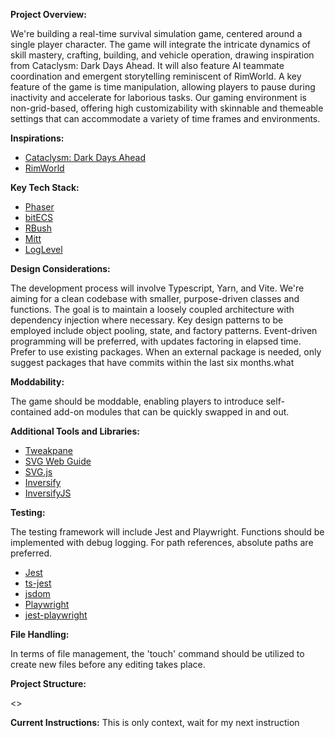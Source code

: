 **Project Overview:**

We're building a real-time survival simulation game, centered around a single player character. The game will integrate the intricate dynamics of skill mastery, crafting, building, and vehicle operation, drawing inspiration from Cataclysm: Dark Days Ahead. It will also feature AI teammate coordination and emergent storytelling reminiscent of RimWorld. A key feature of the game is time manipulation, allowing players to pause during inactivity and accelerate for laborious tasks. Our gaming environment is non-grid-based, offering high customizability with skinnable and themeable settings that can accommodate a variety of time frames and environments.

**Inspirations:**

- [Cataclysm: Dark Days Ahead](https://github.com/CleverRaven/Cataclysm-DDA)
- [RimWorld](https://rimworldgame.com/)

**Key Tech Stack:**

- [Phaser](https://github.com/photonstorm/phaser)
- [bitECS](https://github.com/NateTheGreatt/bitECS)
- [RBush](https://github.com/mourner/rbush)
- [Mitt](https://github.com/developit/mitt)
- [LogLevel](https://github.com/pimterry/loglevel)

**Design Considerations:**

The development process will involve Typescript, Yarn, and Vite. We're aiming for a clean codebase with smaller, purpose-driven classes and functions. The goal is to maintain a loosely coupled architecture with dependency injection where necessary. Key design patterns to be employed include object pooling, state, and factory patterns. Event-driven programming will be preferred, with updates factoring in elapsed time. Prefer to use existing packages. When an external package is needed, only suggest packages that have commits within the last six months.what

**Moddability:**

The game should be moddable, enabling players to introduce self-contained add-on modules that can be quickly swapped in and out.

**Additional Tools and Libraries:**

- [Tweakpane](https://github.com/cocopon/tweakpane)
- [SVG Web Guide](https://developer.mozilla.org/en-US/docs/Web/SVG)
- [SVG.js](https://github.com/svgdotjs/svg.js)
- [Inversify](http://inversify.io/)
- [InversifyJS](https://github.com/inversify/InversifyJS)

**Testing:**

The testing framework will include Jest and Playwright. Functions should be implemented with debug logging. For path references, absolute paths are preferred.

- [Jest](https://jestjs.io/)
- [ts-jest](https://kulshekhar.github.io/ts-jest/)
- [jsdom](https://github.com/jsdom/jsdom)
- [Playwright](https://playwright.dev/docs/)
- [jest-playwright](https://github.com/playwright-community/jest-playwright)

**File Handling:**

In terms of file management, the 'touch' command should be utilized to create new files before any editing takes place.

**Project Structure:**

<<insert FILETREE.md>>

**Current Instructions:**
This is only context, wait for my next instruction
